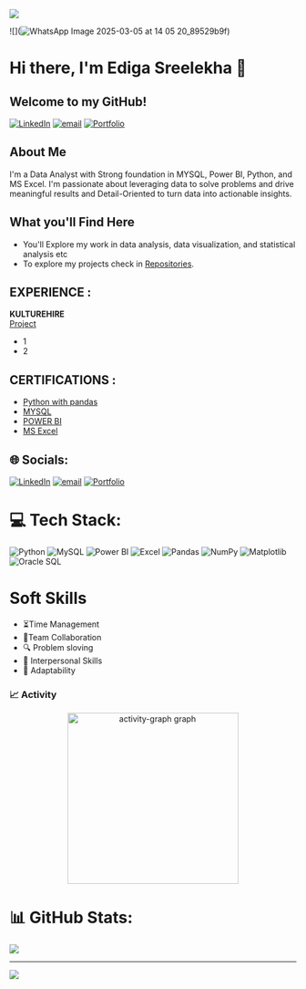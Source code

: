 ![](https://komarev.com/ghpvc/?username=edigasreelekha&label=Profile%20Views&color=0e75b6&style=flat)




![](![WhatsApp Image 2025-03-05 at 14 05 20_89529b9f](https://github.com/user-attachments/assets/74441f57-d17a-499b-87a0-bc566808c538))

# Hi there, I'm Ediga Sreelekha 👋
## Welcome to my GitHub!
[![LinkedIn](https://img.shields.io/badge/LinkedIn-%230077B5.svg?logo=linkedin&logoColor=white)](https://linkedin.com/in/edigasreelekha357) [![email](https://img.shields.io/badge/Email-D14836?logo=gmail&logoColor=white)](mailto:srilekhagowd8@gmail.com) [![Portfolio](https://img.shields.io/badge/Portfolio-%23100000.svg?logo=firefox&logoColor=white)](https://srilekhagowd8.wixsite.com/portfformeolio)

 


## About Me
   I'm a Data Analyst with Strong foundation in MYSQL, Power BI, Python, and MS Excel. I'm passionate about leveraging data to solve problems and drive meaningful results and Detail-Oriented to turn data into actionable insights.
  
## What you'll Find Here
- You'll Explore my work in data analysis, data visualization, and statistical analysis etc
- To explore  my projects check in [Repositories](https://github.com/edigasreelekha?tab=repositories).
  
## EXPERIENCE :
 **KULTUREHIRE**  
   [Project]()
   - 1
   - 2
## CERTIFICATIONS :
-  [Python with pandas](https://www.udemy.com/certificate/UC-04c4fb47-bf37-4aba-b8a9-a87f36b1143d/)
-  [MYSQL](https://www.udemy.com/certificate/UC-6aa29eb3-ae20-404a-8e7b-cd9bb95e9aad/)
-  [POWER BI]()
-  [MS Excel]()


## 🌐 Socials:
[![LinkedIn](https://img.shields.io/badge/LinkedIn-%230077B5.svg?logo=linkedin&logoColor=white)](https://linkedin.com/in/edigasreelekha357) [![email](https://img.shields.io/badge/Email-D14836?logo=gmail&logoColor=white)](mailto:srilekhagowd8@gmail.com) [![Portfolio](https://img.shields.io/badge/Portfolio-%23100000.svg?logo=firefox&logoColor=white)](https://srilekhagowd8.wixsite.com/portfformeolio)

 



# 💻 Tech Stack:
![Python](https://img.shields.io/badge/python-3670A0?style=flat&logo=python&logoColor=ffdd54) ![MySQL](https://img.shields.io/badge/mysql-4479A1.svg?style=flat&logo=mysql&logoColor=white) ![Power BI](https://img.shields.io/badge/Power_BI-F2C811?style=flat&logo=powerbi&logoColor=black) ![Excel](https://img.shields.io/badge/Excel-207346?style=flat&logo=microsoft-excel&logoColor=white) ![Pandas](https://img.shields.io/badge/pandas-%23150458.svg?style=flat&logo=pandas&logoColor=white) ![NumPy](https://img.shields.io/badge/numpy-%23013243.svg?style=flat&logo=numpy&logoColor=white) ![Matplotlib](https://img.shields.io/badge/Matplotlib-%23ffffff.svg?style=flat&logo=Matplotlib&logoColor=black) ![Oracle SQL](https://img.shields.io/badge/Oracle_SQL-E8000D?style=flat&logo=oracle&logoColor=white)

# Soft Skills

-  ⏳Time Management
-  🤝Team Collaboration
-  🔍 Problem sloving
-  👥 Interpersonal Skills
-  🔄️ Adaptability


### 📈 Activity

<div align="center">
  <img src="https://github-readme-activity-graph.vercel.app/graph?username=edigasreelekha&radius=16&theme=react&area=true&order=5" height="300" alt="activity-graph graph"  />
</div>


# 📊 GitHub Stats:
![](https://nirzak-streak-stats.vercel.app/?user=edigasreelekha&theme=shadow_blue&hide_border=false)<br/>



---
[![](https://visitcount.itsvg.in/api?id=edigasreelekha&icon=0&color=0)](https://visitcount.itsvg.in)

<!-- Proudly created with GPRM ( https://gprm.itsvg.in ) -->


